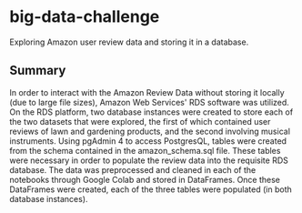 # big-data-challenge
Exploring Amazon user review data and storing it in a database.

## Summary
In order to interact with the Amazon Review Data without storing it locally (due to large file sizes), Amazon Web Services' RDS software was utilized. On the RDS platform, two database instances were created to store each of the two datasets that were explored, the first of which contained user reviews of lawn and gardening products, and the second involving musical instruments. Using pgAdmin 4 to access PostgresQL, tables were created from the schema contained in the amazon_schema.sql file. These tables were necessary in order to populate the review data into the requisite RDS database. The data was preprocessed and cleaned in each of the notebooks through Google Colab and stored in DataFrames. Once these DataFrames were created, each of the three tables were populated (in both database instances).
